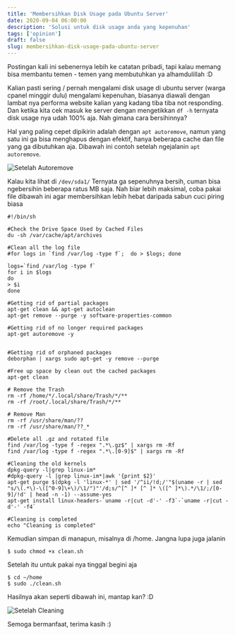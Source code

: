 ```yaml
---
title: 'Membersihkan Disk Usage pada Ubuntu Server'
date: 2020-09-04 06:00:00
description: 'Solusi untuk disk usage anda yang kepenuhan'
tags: ['opinion']
draft: false
slug: membersihkan-disk-usage-pada-ubuntu-server
---
```


Postingan kali ini sebenernya lebih ke catatan pribadi, tapi kalau memang bisa membantu temen - temen yang membutuhkan ya alhamdulillah :D

Kalian pasti sering / pernah mengalami disk usage di ubuntu server (warga cpanel minggir dulu) mengalami kepenuhan, biasanya diawali dengan lambat nya performa website kalian yang kadang tiba tiba not responding. Dan ketika kita cek masuk ke server dengan mengetikkan `df -h` ternyata disk usage nya  udah 100% aja. Nah gimana cara bersihinnya?

Hal yang paling cepet dipikirin adalah dengan `apt autoremove`, namun yang satu ini ga bisa menghapus dengan efektif, hanya beberapa cache dan file yang ga dibutuhkan aja. Dibawah ini contoh setelah ngejalanin `apt autoremove`.

![Setelah Autoremove](https://res.cloudinary.com/nusendra/image/upload/v1599176040/blog/Screenshot_from_2020-09-04_06-31-19_dvcw6l.png)

Kalau kita lihat di `/dev/sda1/` Ternyata ga sepenuhnya bersih, cuman bisa ngebersihin beberapa ratus MB saja. Nah biar lebih maksimal, coba pakai file dibawah ini agar membersihkan lebih hebat daripada sabun cuci piring biasa

```
#!/bin/sh

#Check the Drive Space Used by Cached Files
du -sh /var/cache/apt/archives

#Clean all the log file
#for logs in `find /var/log -type f`;  do > $logs; done

logs=`find /var/log -type f`
for i in $logs
do
> $i
done

#Getting rid of partial packages
apt-get clean && apt-get autoclean
apt-get remove --purge -y software-properties-common

#Getting rid of no longer required packages
apt-get autoremove -y


#Getting rid of orphaned packages
deborphan | xargs sudo apt-get -y remove --purge

#Free up space by clean out the cached packages
apt-get clean

# Remove the Trash
rm -rf /home/*/.local/share/Trash/*/**
rm -rf /root/.local/share/Trash/*/**

# Remove Man
rm -rf /usr/share/man/??
rm -rf /usr/share/man/??_*

#Delete all .gz and rotated file
find /var/log -type f -regex ".*\.gz$" | xargs rm -Rf
find /var/log -type f -regex ".*\.[0-9]$" | xargs rm -Rf

#Cleaning the old kernels
dpkg-query -l|grep linux-im*
#dpkg-query -l |grep linux-im*|awk '{print $2}'
apt-get purge $(dpkg -l 'linux-*' | sed '/^ii/!d;/'"$(uname -r | sed "s/\(.*\)-\([^0-9]\+\)/\1/")"'/d;s/^[^ ]* [^ ]* \([^ ]*\).*/\1/;/[0-9]/!d' | head -n -1) --assume-yes
apt-get install linux-headers-`uname -r|cut -d'-' -f3`-`uname -r|cut -d'-' -f4`

#Cleaning is completed
echo "Cleaning is completed"
```

Kemudian simpan di manapun, misalnya di /home. Jangna lupa juga jalanin
```
$ sudo chmod +x clean.sh
```

Setelah itu untuk pakai nya tinggal begini aja

```
$ cd ~/home
$ sudo ./clean.sh
``````

Hasilnya akan seperti dibawah ini, mantap kan? :D

![Setelah Cleaning](https://res.cloudinary.com/nusendra/image/upload/v1599176040/blog/Screenshot_from_2020-09-04_06-31-47_hbwbem.png)

Semoga bermanfaat, terima kasih :)

